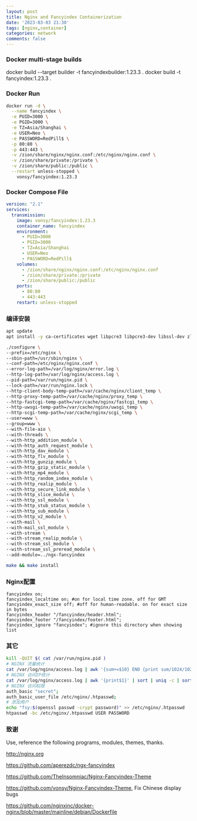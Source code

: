```yaml
---
layout: post
title: Nginx and Fancyindex Containerization
date: '2023-03-03 21:30'
tags: [nginx,container]
categories: network
comments: false
---
```


### Docker multi-stage builds
docker build --target builder -t fancyindexbuilder:1.23.3 .
docker build -t fancyindex:1.23.3 .

### Docker Run
```bash
docker run -d \
  --name fancyindex \
  -e PUID=3000 \
  -e PGID=3000 \
  -e TZ=Asia/Shanghai \
  -e USER=Neo \
  -e PASSWORD=RedPill$ \
  -p 80:80 \
  -p 443:443 \
  -v /zion/share/nginx/nginx.conf:/etc/nginx/nginx.conf \
  -v /zion/share/private:/private \
  -v /zion/share/public:/public \
  --restart unless-stopped \
	vonsy/fancyindex:1.23.3
```

### Docker Compose File
```yaml
version: "2.1"
services:
  transmission:
    image: vonsy/fancyindex:1.23.3
    container_name: fancyindex
    environment:
      - PUID=3000
      - PGID=3000
      - TZ=Asia/Shanghai
      - USER=Neo
      - PASSWORD=RedPill$
    volumes:
      - /zion/share/nginx/nginx.conf:/etc/nginx/nginx.conf
      - /zion/share/private:/private
      - /zion/share/public:/public
    ports:
      - 80:80
      - 443:443
    restart: unless-stopped
```

### 编译安装
```bash
apt update
apt install -y ca-certificates wget libpcre3 libpcre3-dev libssl-dev zlib1g zlib1g-dev build-essential g++

./configure \
--prefix=/etc/nginx \
--sbin-path=/usr/sbin/nginx \
--conf-path=/etc/nginx/nginx.conf \
--error-log-path=/var/log/nginx/error.log \
--http-log-path=/var/log/nginx/access.log \
--pid-path=/var/run/nginx.pid \
--lock-path=/var/run/nginx.lock \
--http-client-body-temp-path=/var/cache/nginx/client_temp \
--http-proxy-temp-path=/var/cache/nginx/proxy_temp \
--http-fastcgi-temp-path=/var/cache/nginx/fastcgi_temp \
--http-uwsgi-temp-path=/var/cache/nginx/uwsgi_temp \
--http-scgi-temp-path=/var/cache/nginx/scgi_temp \
--user=www \
--group=www \
--with-file-aio \
--with-threads \
--with-http_addition_module \
--with-http_auth_request_module \
--with-http_dav_module \
--with-http_flv_module \
--with-http_gunzip_module \
--with-http_gzip_static_module \
--with-http_mp4_module \
--with-http_random_index_module \
--with-http_realip_module \
--with-http_secure_link_module \
--with-http_slice_module \
--with-http_ssl_module \
--with-http_stub_status_module \
--with-http_sub_module \
--with-http_v2_module \
--with-mail \
--with-mail_ssl_module \
--with-stream \
--with-stream_realip_module \
--with-stream_ssl_module \
--with-stream_ssl_preread_module \
--add-module=../ngx-fancyindex

make && make install
```

### Nginx配置
```
fancyindex on;
fancyindex_localtime on; #on for local time zone. off for GMT
fancyindex_exact_size off; #off for human-readable. on for exact size in bytes
fancyindex_header "/fancyindex/header.html";
fancyindex_footer "/fancyindex/footer.html";
fancyindex_ignore "fancyindex"; #ignore this directory when showing list
```

### 其它
```bash
kill -QUIT $( cat /var/run/nginx.pid )
# NGINX 流量统计
cat /var/log/nginx/access.log | awk '{sum+=$10} END {print sum/1024/1024/1024}'
# NGINX 访问IP统计
cat /var/log/nginx/access.log | awk '{print$1}' | sort | uniq -c | sort -rn
# NGINX 访问权限
auth_basic "secret";
auth_basic_user_file /etc/nginx/.htpasswd;
# 添加用户
echo "fsy:$(openssl passwd -crypt password)" >> /etc/nginx/.htpasswd
htpasswd -bc /etc/nginx/.htpasswd USER PASSWORD
```

### 致谢
Use, reference the following programs, modules, themes, thanks.

http://nginx.org

https://github.com/aperezdc/ngx-fancyindex

https://github.com/TheInsomniac/Nginx-Fancyindex-Theme

https://github.com/vonsy/Nginx-Fancyindex-Theme, Fix Chinese display bugs

https://github.com/nginxinc/docker-nginx/blob/master/mainline/debian/Dockerfile